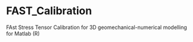 # FAST_Calibration
FAst Stress Tensor Calibration for 3D geomechanical-numerical modelling for Matlab (R)
